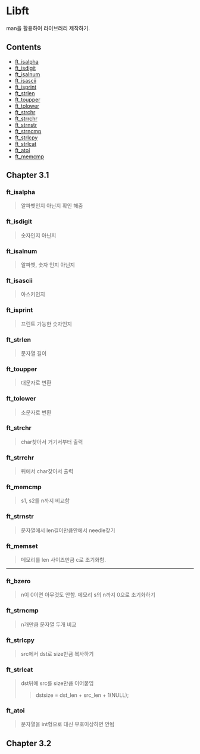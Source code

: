 # Libft

man을 활용하여 라이브러리 제작하기.

## Contents
* [ft_isalpha](#ftisalpha)
* [ft_isdigit](#ftisdigit)
* [ft_isalnum](#ftisalnum)
* [ft_isascii](#ftisascii)
* [ft_isprint](#ftisprint)
* [ft_strlen](#ftstrlen)
* [ft_toupper](#fttoupper)
* [ft_tolower](#fttolower)
* [ft_strchr](#ftstrchr)
* [ft_strrchr](#ftstrrchr)
* [ft_strnstr](#ftstrnstr)
* [ft_strncmp](#ftstrncmp)
* [ft_strlcpy](#ftstrlcpy)
* [ft_strlcat](#ftstrlcat)
* [ft_atoi](#ftatoi)
* [ft_memcmp](#ftmemcmp)

## Chapter 3.1

### ft_isalpha
> 알파벳인지 아닌지 확인 해줌  

### ft_isdigit
> 숫자인지 아닌지

### ft_isalnum
> 알파벳, 숫자 인지 아닌지

### ft_isascii
> 아스키인지

### ft_isprint
> 프린트 가능한 숫자인지

### ft_strlen
> 문자열 길이

### ft_toupper
> 대문자로 변환

### ft_tolower
> 소문자로 변환

### ft_strchr
> char찾아서 거기서부터 출력

### ft_strrchr
> 뒤에서 char찾아서 출력

### ft_memcmp
> s1, s2를 n까지 비교함

### ft_strnstr
> 문자열에서 len길이만큼안에서 needle찾기

### ft_memset
> 메모리를 len 사이즈만큼 c로 초기화함.
---------------------------------------
### ft_bzero
> n이 0이면 아무것도 안함. 메모리 s의 n까지 0으로 초기화하기



### ft_strncmp
> n개만큼 문자열 두개 비교

### ft_strlcpy
> src에서 dst로 size만큼 복사하기

### ft_strlcat
> dst뒤에 src를 size만큼 이어붙임
> > dstsize = dst_len + src_len + 1(NULL);

### ft_atoi
> 문자열을 int형으로 대신 부호이상하면 안됨

## Chapter 3.2
### 

